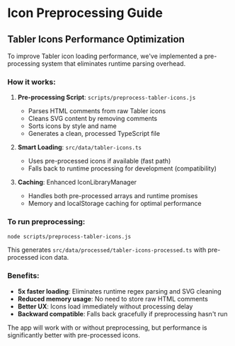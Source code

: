 # Icon Preprocessing Guide

## Tabler Icons Performance Optimization

To improve Tabler icon loading performance, we've implemented a pre-processing system that eliminates runtime parsing overhead.

### How it works:

1. **Pre-processing Script**: `scripts/preprocess-tabler-icons.js`
   - Parses HTML comments from raw Tabler icons
   - Cleans SVG content by removing comments
   - Sorts icons by style and name
   - Generates a clean, processed TypeScript file

2. **Smart Loading**: `src/data/tabler-icons.ts`
   - Uses pre-processed icons if available (fast path)
   - Falls back to runtime processing for development (compatibility)

3. **Caching**: Enhanced IconLibraryManager
   - Handles both pre-processed arrays and runtime promises
   - Memory and localStorage caching for optimal performance

### To run preprocessing:

```bash
node scripts/preprocess-tabler-icons.js
```

This generates `src/data/processed/tabler-icons-processed.ts` with pre-processed icon data.

### Benefits:

- **5x faster loading**: Eliminates runtime regex parsing and SVG cleaning
- **Reduced memory usage**: No need to store raw HTML comments
- **Better UX**: Icons load immediately without processing delay
- **Backward compatible**: Falls back gracefully if preprocessing hasn't run

The app will work with or without preprocessing, but performance is significantly better with pre-processed icons.
